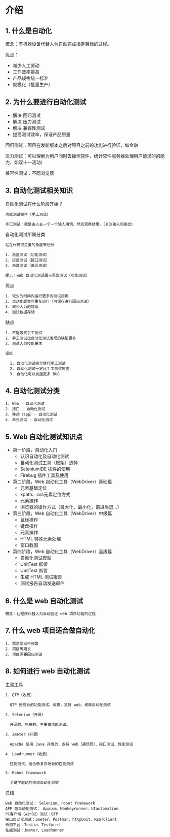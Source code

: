 # 介绍

## 1. 什么是自动化

概念：有机器设备代替人为自动完成指定目标的过程。

优点：

* 减少人工劳动
* 工作效率提高
* 产品规格统一标准
* 规模化（批量生产）

## 2. 为什么要进行自动化测试

* 解决 回归测试
* 解决 压力测试
* 解决 兼容性测试
* 提高测试效率，保证产品质量

回归测试：项目在发新版本之后对项目之前的功能进行验证，如金融

压力测试：可以理解为用户同时去操作软件，统计软件服务器处理用户请求的的能力，如双十一活动）

兼容性测试：不同浏览器

## 3. 自动化测试相关知识

自动化测试在什么阶段开始？

```text
功能测试完毕（手工测试）

手工测试：就是由人去一个一个输入用例，然后观察结果。（关注输入和输出）
```

自动化测试所属分类

```text
站在代码可见度的角度来划分

1. 黑盒测试（功能测试）
2. 灰盒测试（接口测试）
3. 白盒测试（单元测试）

提示：web 自动化测试属于黑盒测试（功能测试）
```

优点

```text
1. 较少的时间内运行更多的测试用例
2. 自动化脚本可重复运行（可保存进行回归测试）
3. 减少人为的错误
4. 测试数据存储
```

缺点

```text
1. 不能取代手工测试
2. 手工测试比自动化测试发现的缺陷更多
3. 测试人员技能要求

误区

  1. 自动化测试完全替代手工测试
  2. 自动化测试一定比手工测试厉害
  3. 自动化可以发掘更多 BUG
```

## 4. 自动化测试分类

```text
1. Web - 自动化测试
2. 接口 - 自动化测试
3. 移动（app）- 自动化测试
4. 单元测试 - 自动化测试
```

## 5. Web 自动化测试知识点

* 第一阶段，自动化入门
  * 认识自动化及自动化测试
  * 自动化测试工具（框架）选择
  * SeleniumIDE 插件的使用
  * Firebug 插件工具及使用
* 第二阶段，Web 自动化工具（WebDriver）基础篇
  * 元素基础定位
  * xpath、css元素定位方式
  * 元素操作
  * 浏览器的操作方式（最大化、最小化，前进后退...）
* 第三阶段，Web 自动化工具（WebDriver）中级篇
  * 鼠标操作
  * 键盘操作
  * 元素操作
  * HTML 特殊元素处理
  * 窗口截图
* 第四阶段，Web 自动化工具（WebDriver）高级篇
  * 自动化测试模型
  * UnitTest 框架
  * UnitTest 断言
  * 生成 HTML 测试报告
  * 测试报告自动发送邮件

## 6. 什么是 web 自动化测试

```text
概念：让程序代替人为自动验证 web 项目功能的过程
```

## 7. 什么 web 项目适合做自动化

```text
1. 需求变动不频繁
2. 项目周期长
3. 项目需要回归测试
```

## 8. 如何进行 web 自动化测试

主流工具

```text
1. QTP（收费）

  QTP 是商业的功能测试，收费，支持 web、桌面自动化测试

2. Selenium（开源）

  开源的、免费的、主要做功能测试。

3. Jmeter（开源）

  Apache 使用 Java 开发的，支持 web（通信层）、接口测试、性能测试

4. Loadrunner（收费）

  性能测试，适合做复杂场景的性能测试

5. Robot framework

  关键字驱动的测试自动化框架
```

总结

```text
web 自动化测试： Selenium、robot framework
APP 端自动化测试： Appium、Monkeyrunner、UIautomation
PC客户端（win32）测试：QTP
接口自动化测试：Jmeter、Postman、httpUnit、RESTClient
云测平台：Testin、Testbird
性能测试：Jmeter、LoadRunner
```